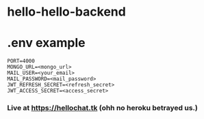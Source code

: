 # hello-hello-backend

# .env example

```
PORT=4000
MONGO_URL=<mongo_url>
MAIL_USER=<your_email>
MAIL_PASSWORD=<mail_password>
JWT_REFRESH_SECRET=<refresh_secret>
JWT_ACCESS_SECRET=<access_secret>
```
### Live at https://hellochat.tk (ohh no heroku betrayed us.)
